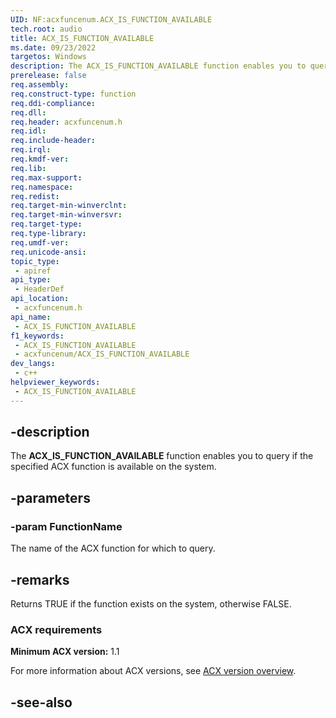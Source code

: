 ```yaml
---
UID: NF:acxfuncenum.ACX_IS_FUNCTION_AVAILABLE
tech.root: audio
title: ACX_IS_FUNCTION_AVAILABLE
ms.date: 09/23/2022
targetos: Windows
description: The ACX_IS_FUNCTION_AVAILABLE function enables you to query if the specified ACX function is available on the system.
prerelease: false
req.assembly: 
req.construct-type: function
req.ddi-compliance: 
req.dll: 
req.header: acxfuncenum.h
req.idl: 
req.include-header: 
req.irql: 
req.kmdf-ver: 
req.lib: 
req.max-support: 
req.namespace: 
req.redist: 
req.target-min-winverclnt: 
req.target-min-winversvr: 
req.target-type: 
req.type-library: 
req.umdf-ver: 
req.unicode-ansi: 
topic_type:
 - apiref
api_type:
 - HeaderDef
api_location:
 - acxfuncenum.h
api_name:
 - ACX_IS_FUNCTION_AVAILABLE
f1_keywords:
 - ACX_IS_FUNCTION_AVAILABLE
 - acxfuncenum/ACX_IS_FUNCTION_AVAILABLE
dev_langs:
 - c++
helpviewer_keywords:
 - ACX_IS_FUNCTION_AVAILABLE
---
```


## -description

The **ACX_IS_FUNCTION_AVAILABLE** function enables you to query if the specified ACX function is available on the system.

## -parameters

### -param FunctionName

The name of the ACX function for which to query.

## -remarks

Returns TRUE if the function exists on the system, otherwise FALSE.

### ACX requirements

**Minimum ACX version:** 1.1

For more information about ACX versions, see [ACX version overview](/windows-hardware/drivers/audio/acx-version-overview).

## -see-also
